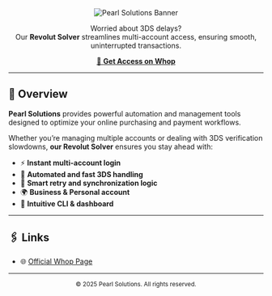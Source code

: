 <div align="center">
  <img src="https://i.ibb.co/3912bR6h/Pearl-Solutions-Tavola-disegno-1-02.png" alt="Pearl Solutions Banner" />
</div>

<p align="center">
  Worried about 3DS delays? <br>
  Our <b>Revolut Solver</b> streamlines multi-account access, ensuring smooth, uninterrupted transactions.
</p>

<div align="center">
  <a href="https://whop.com/pearl-solutions" target="_blank">
    🛒 <b>Get Access on Whop</b>
  </a>
</div>

---

## 🚀 Overview

**Pearl Solutions** provides powerful automation and management tools designed to optimize your online purchasing and payment workflows.

Whether you’re managing multiple accounts or dealing with 3DS verification slowdowns, **our Revolut Solver** ensures you stay ahead with:

- ⚡ **Instant multi-account login**
- 🔄 **Automated and fast 3DS handling**
- 🧠 **Smart retry and synchronization logic**
- 🌍 **Business & Personal account**
- 🧰 **Intuitive CLI & dashboard**

---

## 🖇️ Links

- 🌐 [Official Whop Page](https://whop.com/pearl-solutions)  

---

<div align="center">
  <sub>© 2025 Pearl Solutions. All rights reserved.</sub>
</div>
